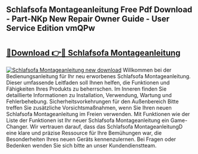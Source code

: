 ## Schlafsofa Montageanleitung Free Pdf Download - Part-NKp New Repair Owner Guide - User Service Edition vmQPw

# <h2><a href="http://df7iq56.blite.top/?on=Schlafsofa+Montageanleitung">🔗Download 👉🔴 Schlafsofa Montageanleitung</a></h2>

[![Schlafsofa Montageanleitung new download](https://i.imgur.com/lujVjoI.png)](http://df7iq56.blite.top/?on=Schlafsofa+Montageanleitung)
Willkommen bei der Bedienungsanleitung für Ihr neu erworbenes Schlafsofa Montageanleitung. Dieser umfassende Leitfaden soll Ihnen helfen, die Funktionen und Fähigkeiten Ihres Produkts zu beherrschen. Im Inneren finden Sie detaillierte Informationen zu Installation, Verwendung, Wartung und Fehlerbehebung. Sicherheitsvorkehrungen für den Außenbereich Bitte treffen Sie zusätzliche Vorsichtsmaßnahmen, wenn Sie Ihren neuen Schlafsofa Montageanleitung im Freien verwenden. Mit Funktionen wie der Liste der Funktionen ist Ihr neuer Schlafsofa Montageanleitung ein Game-Changer. Wir vertrauen darauf, dass das Schlafsofa MontageanleitungD eine klare und präzise Ressource für Ihre Bemühungen war, die Besonderheiten Ihres neuen Geräts kennenzulernen. Bei Fragen oder Bedenken wenden Sie sich bitte an unser Kundendienstteam.
